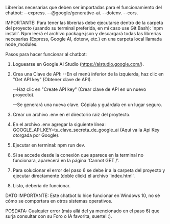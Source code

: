 Librerías necesarias que deben ser importadas para el funcionamiento del chatbot:
    --express.
    --@google/generative-ai.
    --dotenv.
    --cors.

IMPORTANTE: 
    Para tener las librerías debe ejecutarse dentro de la carpeta del proyecto (usando su terminal preferida, en mi caso use Git Bash): 'npm install'. Npm leerá el archivo package.json y descargará todas las librerías necesarias (Express, Google AI, dotenv, etc.) en una carpeta local llamada node_modules.

Pasos para hacer funcionar al chatbot:

1) Loguearse en Google AI Studio (https://aistudio.google.com/).

2) Crea una Clave de API:
    --En el menú inferior de la izquierda, haz clic en "Get API key" (Obtener clave de API).

    --Haz clic en "Create API key" (Crear clave de API en un nuevo proyecto).

    --Se generará una nueva clave. Cópiala y guárdala en un lugar seguro. 

3) Crear un archivo .env en el directorio raiz del proytecto.

4) En el archivo .env agregar la siguiente línea: GOOGLE_API_KEY=tu_clave_secreta_de_google_ai (Aqui va la Api Key otorgada por Google).

5) Ejecutar en terminal: npm run dev.

6) Si se accede desde la conexión que aparece en la terminal no funcionara, aparecerá en la página 'Cannot GET /'.

7) Para solucionar el error del paso 6 se debe ir a la carpeta del proyecto y ejecutar directamente (doble click) el archivo 'index.html'.

8) Listo, debería de funcionar.

DATO IMPORTANTE: 
Este chatbot lo hice funcionar en Windows 10, no sé cómo se comportara en otros sistemas operativos.

POSDATA: 
Cualquier error (más allá del ya mencionado en el paso 6) que surja consultar con su Foro o IA favorita, suerte! :).